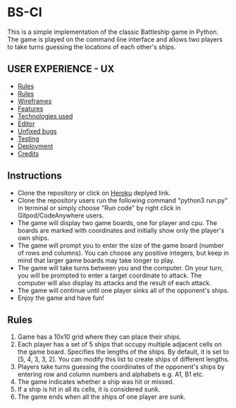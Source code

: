 # BS-CI
This is a simple implementation of the classic Battleship game in Python. The game is played on the command line interface and allows two players to take turns guessing the locations of each other's ships.

## USER EXPERIENCE - UX
+ [Rules](#rules "Rules")
+ [Rules](#rules "Rules")
+ [Wireframes](#wireframes "Wireframes")
+ [Features](#features "Features")
+ [Technologies used](#technologies-used "Technologies used")
+ [Editor](#editor "Editor")
+ [Unfixed bugs](#unfixed-bugs "Unfixed bugs")
+ [Testing](#testing "Testing")
+ [Deployment](#deployment "Deployment")
+ [Credits](#credits "Credits")

## Instructions
- Clone the repository or click on [Heroku](https://battleship-game-ci.herokuapp.com/) deplyed link.
- Clone the repository users run the following command "python3 run.py" in terminal or simply choose "Run code" by right click in Gitpod/CodeAnywhere users.
- The game will display two game boards, one for player and cpu. The boards are marked with coordinates and initially show only the player's own ships.
- The game will prompt you to enter the size of the game board (number of rows and columns). You can choose any positive integers, but keep in mind that larger game boards may take longer to play.
- The game will take turns between you and the computer. On your turn, you will be prompted to enter a target coordinate to attack. The computer will also display its attacks and the result of each attack.
- The game will continue until one player sinks all of the opponent's ships.
- Enjoy the game and have fun!

## Rules
1. Game has a 10x10 grid where they can place their ships.
2. Each player has a set of 5 ships that occupy multiple adjacent cells on the game board. Specifies the lengths of the ships. By default, it is set to [5, 4, 3, 3, 2]. You can modify this list to create ships of different lengths.
3. Players take turns guessing the coordinates of the opponent's ships by entering row and column numbers and alphabets e.g. A1, B1 etc.
4. The game indicates whether a ship was hit or missed.
5. If a ship is hit in all its cells, it is considered sunk.
6. The game ends when all the ships of one player are sunk.